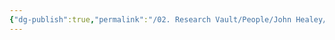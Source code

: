 ```yaml
---
{"dg-publish":true,"permalink":"/02. Research Vault/People/John Healey/","created":"2025-08-21T16:29:02.685-04:00","updated":"2025-08-21T16:43:28.340-04:00"}
---
```


